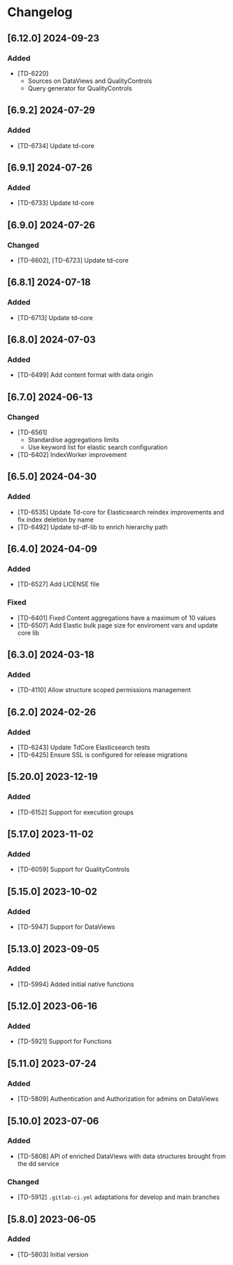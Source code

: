 # Changelog

## [6.12.0] 2024-09-23

### Added

- [TD-6220]
  - Sources on DataViews and QualityControls
  - Query generator for QualityControls

## [6.9.2] 2024-07-29

### Added

- [TD-6734] Update td-core

## [6.9.1] 2024-07-26

### Added

- [TD-6733] Update td-core

## [6.9.0] 2024-07-26

### Changed

- [TD-6602], [TD-6723] Update td-core

## [6.8.1] 2024-07-18

### Added

- [TD-6713] Update td-core

## [6.8.0] 2024-07-03

### Added

- [TD-6499] Add content format with data origin

## [6.7.0] 2024-06-13

### Changed

- [TD-6561]
  - Standardise aggregations limits
  - Use keyword list for elastic search configuration
- [TD-6402] IndexWorker improvement

## [6.5.0] 2024-04-30

### Added

- [TD-6535] Update Td-core for Elasticsearch reindex improvements and fix index deletion by name
- [TD-6492] Update td-df-lib to enrich hierarchy path

## [6.4.0] 2024-04-09

### Added

- [TD-6527] Add LICENSE file

### Fixed

- [TD-6401] Fixed Content aggregations have a maximum of 10 values
- [TD-6507] Add Elastic bulk page size for enviroment vars and update core lib

## [6.3.0] 2024-03-18

### Added

- [TD-4110] Allow structure scoped permissions management

## [6.2.0] 2024-02-26

### Added

- [TD-6243] Update TdCore Elasticsearch tests
- [TD-6425] Ensure SSL is configured for release migrations

## [5.20.0] 2023-12-19

### Added

- [TD-6152] Support for execution groups

## [5.17.0] 2023-11-02

### Added

- [TD-6059] Support for QualityControls

## [5.15.0] 2023-10-02

### Added

- [TD-5947] Support for DataViews

## [5.13.0] 2023-09-05

### Added

- [TD-5994] Added initial native functions

## [5.12.0] 2023-06-16

### Added

- [TD-5921] Support for Functions

## [5.11.0] 2023-07-24

### Added

- [TD-5809] Authentication and Authorization for admins on DataViews

## [5.10.0] 2023-07-06

### Added

- [TD-5808] API of enriched DataViews with data structures brought from the dd service

### Changed

- [TD-5912] `.gitlab-ci.yml` adaptations for develop and main branches

## [5.8.0] 2023-06-05

### Added

- [TD-5803] Initial version
